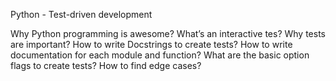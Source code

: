Python - Test-driven development

Why Python programming is awesome?
What’s an interactive tes?
Why tests are important?
How to write Docstrings to create tests?
How to write documentation for each module and function?
What are the basic option flags to create tests?
How to find edge cases?
